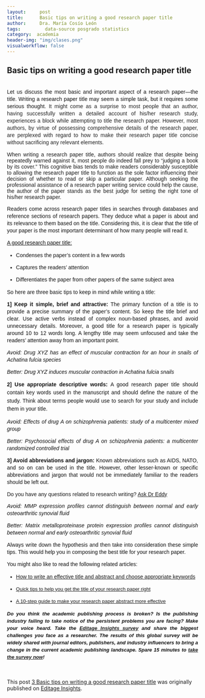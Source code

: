 ```yaml
---
layout:     post
title:      Basic tips on writing a good research paper title
author:     Dra. María Cosío León
tags: 		  data-source posgrado statistics
category:  academia
header-img: "img/clases.png"
visualworkflow: false
---
```


<h2>Basic tips on writing a good research paper title</h2><br><p style="box-sizing: border-box; margin: 0px 0px 1em; line-height: 19px; color: rgb(17, 17, 17); font-family: Arial, Helvetica, sans-serif; font-size: 13px; text-align: justify;"><span style="font-family:verdana,geneva,sans-serif;"><span style="font-size:14px;">Let us discuss the most basic and important aspect of a research paper—the title. Writing a research paper title may seem a simple task, but it requires some serious thought. <span style="color: rgb(34, 34, 34);">It might come as a surprise to most people that an author, having successfully written a detailed account of his/her research study, experiences a block while attempting to title the research paper. However, most authors, by virtue of possessing comprehensive details of the research paper, are perplexed with regard to how to make their research paper title concise without sacrificing any relevant elements.</span></span></span></p>
<p style="text-align: justify;"><span style="font-family:verdana,geneva,sans-serif;"><span style="font-size:14px;">When writing a research paper title, authors should realize that despite being repeatedly warned against it, most people do indeed fall prey to “judging a book by its cover.” This cognitive bias tends to make readers considerably susceptible to allowing the research paper title to function as the sole factor influencing their decision of whether to read or skip a particular paper. Although seeking the professional assistance of a research paper writing service could help the cause, the author of the paper stands as the best judge for setting the right tone of his/her research paper.</span></span></p>
<p style="box-sizing: border-box; margin: 0px 0px 1em; line-height: 19px; color: rgb(17, 17, 17); font-family: Arial, Helvetica, sans-serif; font-size: 13px; text-align: justify;"><span style="font-size:14px;"><span style="font-family:verdana,geneva,sans-serif;">Readers come across research paper titles in searches through databases and reference sections of research papers. They deduce what a paper is about and its relevance to them based on the title. Considering this, it is clear that the title of your paper is the most important determinant of how many people will read it.</span></span></p>
<p style="box-sizing: border-box; margin: 0px 0px 1em; line-height: 19px; color: rgb(17, 17, 17); font-family: Arial, Helvetica, sans-serif; font-size: 13px; text-align: justify;"><span style="font-size:14px;"><span style="font-family:verdana,geneva,sans-serif;"><u style="box-sizing: border-box;">A good research paper title:</u></span></span></p>
<ul><li style="box-sizing: border-box; margin: 0px 0px 1em; line-height: 19px; color: rgb(17, 17, 17); font-family: Arial, Helvetica, sans-serif; font-size: 13px; text-align: justify;"><span style="font-family: verdana, geneva, sans-serif; font-size: 14px; line-height: 19px;">Condenses the paper’s content in a few words</span></li>
	<li style="box-sizing: border-box; margin: 0px 0px 1em; line-height: 19px; color: rgb(17, 17, 17); font-family: Arial, Helvetica, sans-serif; font-size: 13px; text-align: justify;"><span style="font-family: verdana, geneva, sans-serif; font-size: 14px; line-height: 19px;">Captures the readers’ attention</span></li>
	<li style="box-sizing: border-box; margin: 0px 0px 1em; line-height: 19px; color: rgb(17, 17, 17); font-family: Arial, Helvetica, sans-serif; font-size: 13px; text-align: justify;"><span style="font-family: verdana, geneva, sans-serif; font-size: 14px; line-height: 19px;">Differentiates the paper from other papers of the same subject area</span></li>
</ul><p style="box-sizing: border-box; margin: 0px 0px 1em; line-height: 19px; color: rgb(17, 17, 17); font-family: Arial, Helvetica, sans-serif; font-size: 13px; text-align: justify;"><span style="font-size:14px;"><span style="font-family:verdana,geneva,sans-serif;">So here are three basic tips to keep in mind while writing a title:</span></span></p>
<p style="box-sizing: border-box; margin: 0px 0px 1em; line-height: 19px; color: rgb(17, 17, 17); font-family: Arial, Helvetica, sans-serif; font-size: 13px; text-align: justify;"><span style="font-size:14px;"><span style="font-family:verdana,geneva,sans-serif;"><strong>1] Keep it simple, brief and attractive:</strong> The primary function of a title is to provide a precise summary of the paper’s content. So keep the title brief and clear. Use active verbs instead of complex noun-based phrases, and avoid unnecessary details. Moreover, a good title for a research paper is typically around 10 to 12 words long. A lengthy title may seem unfocused and take the readers’ attention away from an important point.</span></span></p>
<p style="box-sizing: border-box; margin: 0px 0px 1em; line-height: 19px; color: rgb(17, 17, 17); font-family: Arial, Helvetica, sans-serif; font-size: 13px; text-align: justify;"><span style="font-size:14px;"><span style="font-family:verdana,geneva,sans-serif;"><em style="box-sizing: border-box;">Avoid: Drug XYZ has an effect of muscular contraction for an hour in snails of Achatina fulcia species</em></span></span></p>
<p style="box-sizing: border-box; margin: 0px 0px 1em; line-height: 19px; color: rgb(17, 17, 17); font-family: Arial, Helvetica, sans-serif; font-size: 13px; text-align: justify;"><span style="font-size:14px;"><span style="font-family:verdana,geneva,sans-serif;"><em style="box-sizing: border-box;">Better: Drug XYZ induces muscular contraction in Achatina fulcia snails</em></span></span></p>
<p style="box-sizing: border-box; margin: 0px 0px 1em; line-height: 19px; color: rgb(17, 17, 17); font-family: Arial, Helvetica, sans-serif; font-size: 13px; text-align: justify;"><span style="font-size:14px;"><span style="font-family:verdana,geneva,sans-serif;"><strong><span style="box-sizing: border-box; line-height: 1.538em;">2] Use appropriate descriptive words: </span></strong><span style="box-sizing: border-box; line-height: 1.538em;">A good research paper title should contain key words used in the manuscript and should define the nature of the study. Think about terms people would use to search for your study and include them in your title.</span></span></span></p>
<p style="box-sizing: border-box; margin: 0px 0px 1em; line-height: 19px; color: rgb(17, 17, 17); font-family: Arial, Helvetica, sans-serif; font-size: 13px; text-align: justify;"><span style="font-size:14px;"><span style="font-family:verdana,geneva,sans-serif;"><em style="box-sizing: border-box;">Avoid: Effects of drug A on schizophrenia patients: study of a multicenter mixed group</em></span></span></p>
<p style="box-sizing: border-box; margin: 0px 0px 1em; line-height: 19px; color: rgb(17, 17, 17); font-family: Arial, Helvetica, sans-serif; font-size: 13px; text-align: justify;"><span style="font-size:14px;"><span style="font-family:verdana,geneva,sans-serif;"><em style="box-sizing: border-box;">Better: Psychosocial effects of drug A on schizophrenia patients: a multicenter randomized controlled trial</em></span></span></p>
<p style="box-sizing: border-box; margin: 0px 0px 1em; line-height: 19px; color: rgb(17, 17, 17); font-family: Arial, Helvetica, sans-serif; font-size: 13px; text-align: justify;"><strong style="font-family: verdana, geneva, sans-serif; font-size: 14px;">3] Avoid abbreviations and jargon:</strong><span style="font-family: verdana, geneva, sans-serif; font-size: 14px;"> Known abbreviations such as AIDS, NATO, and so on can be used in the title. However, other lesser-known or specific abbreviations and jargon that would not be immediately familiar to the readers should be left out.</span></p>
<p style="box-sizing: border-box; margin: 0px 0px 1em; line-height: 19px; color: rgb(17, 17, 17); text-align: justify;"><font face="verdana, geneva, sans-serif"><span style="font-size: 14px;"><div class="dr_eddy_banner" id="dr_eddy_banner"><div class="dr_eddy_text_link"> <span class="dr_eddy_text">Do you have any questions related to research writing?</span> <a href="http://www.editage.com/insights/ask-dr-eddy">Ask Dr Eddy</a></div><div class="ask_dr_eddy_small_image"> </div> </div></span></font></p>
<p style="box-sizing: border-box; margin: 0px 0px 1em; line-height: 19px; color: rgb(17, 17, 17); font-family: Arial, Helvetica, sans-serif; font-size: 13px; text-align: justify;"><span style="font-size:14px;"><span style="font-family:verdana,geneva,sans-serif;"><em style="box-sizing: border-box;">Avoid: MMP expression profiles cannot distinguish between normal and early osteoarthritic synovial fluid</em></span></span></p>
<p style="box-sizing: border-box; margin: 0px 0px 1em; line-height: 19px; color: rgb(17, 17, 17); font-family: Arial, Helvetica, sans-serif; font-size: 13px; text-align: justify;"><span style="font-size:14px;"><span style="font-family:verdana,geneva,sans-serif;"><em style="box-sizing: border-box;">Better: Matrix metalloproteinase protein expression profiles cannot distinguish between normal and early osteoarthritic synovial fluid</em></span></span></p>
<p style="box-sizing: border-box; margin: 0px 0px 1em; line-height: 19px; color: rgb(17, 17, 17); font-family: Arial, Helvetica, sans-serif; font-size: 13px; text-align: justify;"><span style="font-size:14px;"><span style="font-family:verdana,geneva,sans-serif;">Always write down the hypothesis and then take into consideration these simple tips. This would help you in composing  the best </span></span><span style="font-family: verdana, geneva, sans-serif; font-size: 14px;">title for your research paper. </span></p>
<p style="box-sizing: border-box; margin: 0px 0px 1em; line-height: 19px; color: rgb(17, 17, 17); font-family: Arial, Helvetica, sans-serif; font-size: 13px; text-align: justify;"><span style="font-family:verdana,geneva,sans-serif;"><span style="font-size:14px;">You might also like to read the following related articles:</span></span></p>
<ul><li style="box-sizing: border-box; margin: 0px 0px 1em; line-height: 19px; color: rgb(17, 17, 17); font-family: Arial, Helvetica, sans-serif; font-size: 13px; text-align: justify;"><span style="font-family:verdana,geneva,sans-serif;"><span style="font-size:14px;"><a href="http://www.editage.com/insights/how-to-write-an-effective-title-and-abstract-and-choose-appropriate-keywords">How to write an effective title and abstract and choose appropriate keywords</a></span></span></li>
	<li style="box-sizing: border-box; margin: 0px 0px 1em; line-height: 19px; color: rgb(17, 17, 17); font-family: Arial, Helvetica, sans-serif; font-size: 13px; text-align: justify;"><a href="http://www.editage.com/insights/quick-tips-to-help-you-get-the-title-of-your-research-paper-right">Quick tips to help you get the title of your research paper right</a></li>
	<li style="box-sizing: border-box; margin: 0px 0px 1em; line-height: 19px; color: rgb(17, 17, 17); font-family: Arial, Helvetica, sans-serif; font-size: 13px; text-align: justify;"><a href="http://www.editage.com/insights/a-10-step-guide-to-make-your-research-paper-abstract-more-effective">A 10-step guide to make your research paper abstract more effective</a></li>
</ul><p style="box-sizing: border-box; margin: 0px 0px 1em; line-height: 19px; color: rgb(17, 17, 17); font-family: Arial, Helvetica, sans-serif; font-size: 13px; text-align: justify;"><em><strong>Do you think the academic publishing process is broken? Is the publishing industry failing to take notice of the persistent problems you are facing? Make your voice heard. Take the <a href="https://www.editage.com/survey-author-perspectives-on-academic-publishing/?utm_source=Newsletter_CC&amp;utm_campaign=CC_TG&amp;utm_medium=email">Editage Insights survey</a> and share the biggest challenges you face as a researcher. The results of this global survey will be widely shared with journal editors, publishers, and industry influencers to bring a change in the current academic publishing landscape. Spare 15 minutes to <a href="https://www.editage.com/survey-author-perspectives-on-academic-publishing/?utm_source=Newsletter_CC&amp;utm_campaign=CC_TG&amp;utm_medium=email">take the survey now</a>! </strong></em></p>
</br><br>This post <a href="http://www.editage.com/insights/3-basic-tips-on-writing-a-good-research-paper-title">3 Basic tips on writing a good research paper title</a> was originally published on <a href="http://www.editage.com/insights/">Editage Insights</a>.

